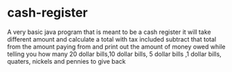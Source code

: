 # cash-register
  A very basic java program that is meant to be a cash register it will take different amount and calculate a total with tax included subtract that total from the amount paying from and print out the amount of money owed while telling you how many 20 dollar bills,10 dollar bills, 5 dollar bills ,1 dollar bills, quaters, nickels and pennies to give back

